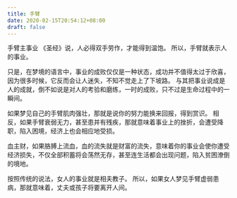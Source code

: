 ```yaml
---
title: 手臂
date: 2020-02-15T20:54:12+08:00
draft: false
---
```


手臂主事业
《圣经》说，人必得双手劳作，才能得到温饱。
所以，手臂就表示人的事业。

只是，在梦境的语言中，事业的成败仅仅是一种状态，成功并不值得太过于欣喜，因为很多时候，它反而会让人迷失，不知不觉走上了下坡路。
与其把事业说成是人的成就，倒不如说是对人的考验和磨练，一时的成败，只不过是生命过程中的一瞬间。

如果梦见自己的手臂肌肉强壮，那就是说你的努力能换来回报，得到赏识。
相反，如果手臂衰弱无力，甚至患并有残疾，那就意味着事业上的挫折，会遭受降职，陷入困境，经济上也会相应地受损。

血主财，如果胳膊上流血，血的流失就是财富的流失，意味着你的事业会使你遭受经济损失，不仅全部积蓄将会荡然无存，甚至连生活都会出现问题，陷入贫困潦倒的境地。

按照传统的说法，女人的事业就是相夫教子。
所以，如果女人梦见手臂虚弱患病，那就意味着，丈夫或孩子将要离开人间。
